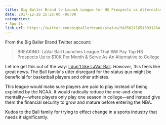 ```yaml
---
title: Big Baller Brand to Launch League for HS Prospects as Alternative to College
date: 2017-12-28 15:26:00 -06:00
categories:
- Sports
link_url: https://twitter.com/bigballerbrand/status/943562116513931264
---
```


From the Big Baller Brand Twitter account:

> BREAKING: LaVar Ball Launches League That Will Pay Top HS Prospects Up to $10K Per Month & Serve As An Alternative to College

Let me get this out of the way: [I don't like LaVar Ball](/2017/10/lavar-ball-fires-back-at-patrick-beverley-after-los-angeles-lakers-season-opener/). *However*, this feels like great news. The Ball family's utter disregard for the status quo might be beneficial for basketball players and other athletes.

This league would make sure players are paid to play instead of being exploited by the NCAA. It would radically reduce the one-and-done mentality—where players only play one season in college—and instead give them the financial security to grow and mature before entering the NBA.

Kudos to the Ball family for trying to effect change in a sports industry that needs it significantly.
